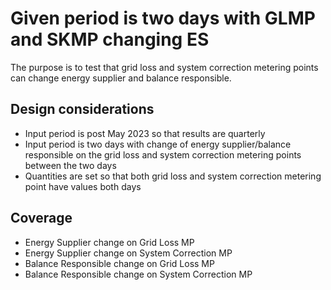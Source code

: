 # Given period is two days with GLMP and SKMP changing ES

The purpose is to test that grid loss and system correction metering points can change energy supplier and balance
responsible.

## Design considerations

- Input period is post May 2023 so that results are quarterly
- Input period is two days with change of energy supplier/balance responsible on the grid loss and system correction
  metering points between the two days
- Quantities are set so that both grid loss and system correction metering point have values both days

## Coverage
 - Energy Supplier change on Grid Loss MP
 - Energy Supplier change on System Correction MP
 - Balance Responsible change on Grid Loss MP
 - Balance Responsible change on System Correction MP
